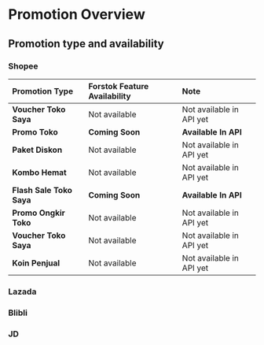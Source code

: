 # Promotion Overview

## Promotion type and availability

### Shopee

| **Promotion Type** | **Forstok Feature Availability** | **Note** |
| :--- | :--- | :--- |
| **Voucher Toko Saya** | Not available | Not available in API yet |
| **Promo Toko** | **Coming Soon** | **Available In API** |
| **Paket Diskon** | Not available | Not available in API yet |
| **Kombo Hemat** | Not available | Not available in API yet |
| **Flash Sale Toko Saya** | **Coming Soon** | **Available In API** |
| **Promo Ongkir Toko** | Not available | Not available in API yet |
| **Voucher Toko Saya** | Not available | Not available in API yet |
| **Koin Penjual** | Not available | Not available in API yet |

### Lazada



### Blibli

### JD

